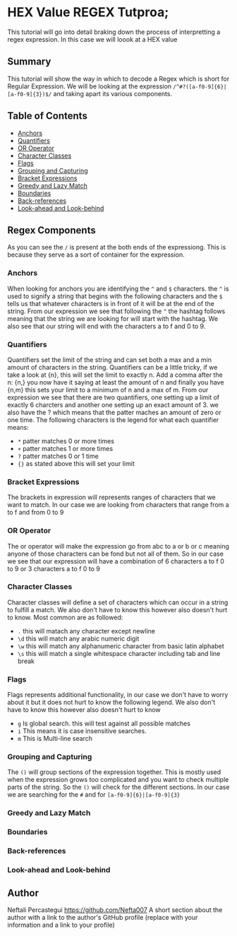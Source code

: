 # HEX Value REGEX Tutproa;

This tutorial will go into detail braking down the process of interpretting a regex expression. In this case we will loook at a HEX value

## Summary

This tutorial will show the way in which to decode a Regex which is short for Regular Expression. We will be looking at the expression `/^#?([a-f0-9]{6}|[a-f0-9]{3})$/` and taking apart its various components.

## Table of Contents

- [Anchors](#anchors)
- [Quantifiers](#quantifiers)
- [OR Operator](#or-operator)
- [Character Classes](#character-classes)
- [Flags](#flags)
- [Grouping and Capturing](#grouping-and-capturing)
- [Bracket Expressions](#bracket-expressions)
- [Greedy and Lazy Match](#greedy-and-lazy-match)
- [Boundaries](#boundaries)
- [Back-references](#back-references)
- [Look-ahead and Look-behind](#look-ahead-and-look-behind)

## Regex Components
As you can see the `/` is present at the both ends of the expressiong. This is because they serve as a sort of container for the expression. 
### Anchors
When looking for anchors you are identifying the `^` and `$` characters. the `^` is used to signify a string that begins with the following characters and the `$` tells us that whatever characters is in front of it will be at the end of the string. From our expression we see that following the `^` the hashtag follows meaning that the string we are looking for will start with the hashtag. We also see that our string will end with the characters a to f and 0 to 9.

### Quantifiers
Quantifiers set the limit of the string and can set both a max and a min amount of characters in the string. Quantifiers can be a little tricky, if we take a look at {n}, this will set the limit to exactly n. Add a comma after the n: {n,} you now have it saying at least the amount of n and finally you have {n,m} this sets your limit to a minimum of n and a max of m. From our expression we see that there are two quantifiers, one setting up a limit of exactly 6 charcters and another one setting up an exact amount of 3. we also have the ? which means that the patter maches an amount of zero or one time. The following characters is the legend for what each quantifier means:
 - `*` patter matches 0 or more times
 - `+` patter matches 1 or more times
 - `?` patter matches 0 or 1 time
 - `{}` as  stated above this will set your limit

### Bracket Expressions
The brackets in expression will represents ranges of characters that we want to match. In our case we are looking from characters that range from a to f and from 0 to 9

### OR Operator
The or operator will make the expression go from abc to a or b or c meaning anyone of those characters can be fond but not all of them. So in our case we see that our expression will have a combination of 6 characters a to f 0 to 9 or 3 characters a to f 0 to 9
### Character Classes
Character classes will define a set of characters which can occur in a string to fulfill a match.  We also don't have to know this however also doesn't hurt to know. Most common are as followed:
 - `.` this will matach any character except newline
 - `\d` this will match any arabic numeric digit
 - `\w` this will match any alphanumeric character from basic latin alphabet
 - `\s` this will match a single whitespace character including tab and line break
### Flags
Flags represents additional functionality, in our case we don't have to worry about it but it does not hurt to know the following legend. We also don't have to know this however also doesn't hurt to know
 - `g` Is global search. this will test against all possible matches
 - `i` This means it is case insensitive searches.
 - `m` This is Multi-line search
### Grouping and Capturing
The `()` will group sections of the expression together. This is mostly used when the expression grows too complicated and you want to check multiple parts of the string. So the `()` will check for the different sections. In our case we are searching for the `#` and for `[a-f0-9]{6}|[a-f0-9]{3}`

### Greedy and Lazy Match

### Boundaries

### Back-references

### Look-ahead and Look-behind

## Author
Neftali Percastegui https://github.com/Nefta007
A short section about the author with a link to the author's GitHub profile (replace with your information and a link to your profile)
